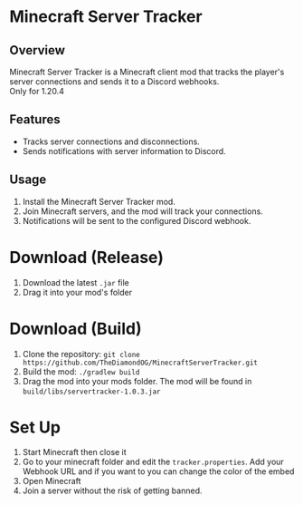 # Minecraft Server Tracker

## Overview

Minecraft Server Tracker is a Minecraft client mod that tracks the player's server connections and sends it to a Discord webhooks.\
Only for 1.20.4

## Features

- Tracks server connections and disconnections.
- Sends notifications with server information to Discord.

## Usage

1. Install the Minecraft Server Tracker mod.
2. Join Minecraft servers, and the mod will track your connections.
3. Notifications will be sent to the configured Discord webhook.

# Download (Release)
1. Download the latest `.jar` file
2. Drag it into your mod's folder

# Download (Build)

1. Clone the repository:
`git clone https://github.com/TheDiamondOG/MinecraftServerTracker.git`
2. Build the mod:
`./gradlew build`
3. Drag the mod into your mods folder.
The mod will be found in `build/libs/servertracker-1.0.3.jar`

# Set Up
1. Start Minecraft then close it
2. Go to your minecraft folder and edit the `tracker.properties`.
Add your Webhook URL and if you want to you can change the color of the embed
3. Open Minecraft
4. Join a server without the risk of getting banned.
